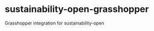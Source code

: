 sustainability-open-grasshopper
===============================

Grasshopper integration for sustainability-open